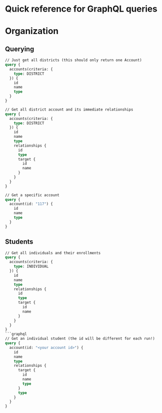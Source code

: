 # Quick reference for GraphQL queries 

# Organization

## Querying
```graphql
// Just get all districts (this should only return one Account)
query {
  accounts(criteria: {
    type: DISTRICT
  }) {
    id
    name
    type
  }
}
```

```graphql
// Get all district account and its immediate relationships 
query {
  accounts(criteria: {
    type: DISTRICT
  }) {
    id
    name
    type
    relationships {
      id
      type
      target {
        id
        name
      }
    }
  }
}
```

```graphql
// Get a specific account
query {
  account(id: "117") {
    id
    name
    type
  }
}
```

## Students

```graphql
// Get all individuals and their enrollments
query {
  accounts(criteria: {
    type: INDIVIDUAL
  }) {
    id
    name
    type
    relationships {
      id
      type
      target {
        id
        name
      }
    }
  }
}
```graphql
// Get an individual student (the id will be different for each run!)
query {
  account(id: "<your account id>") {
    id
    name
    type
    relationships {
      target {
        id
        name
        type
      }
      type
    }
  }
}
```
